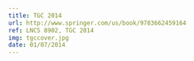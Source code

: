 ```yaml
---
title: TGC 2014
url: http://www.springer.com/us/book/9783662459164
ref: LNCS 8902, TGC 2014
img: tgccover.jpg
date: 01/07/2014
---
```


